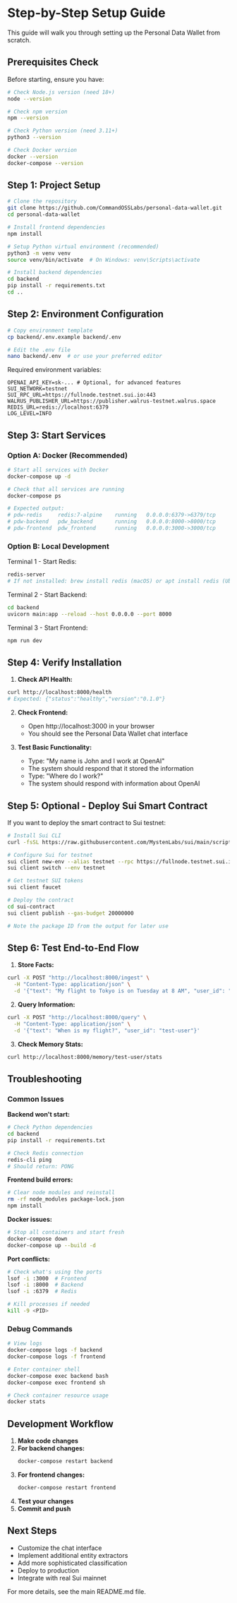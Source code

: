 # Step-by-Step Setup Guide

This guide will walk you through setting up the Personal Data Wallet from scratch.

## Prerequisites Check

Before starting, ensure you have:

```bash
# Check Node.js version (need 18+)
node --version

# Check npm version
npm --version

# Check Python version (need 3.11+)
python3 --version

# Check Docker version
docker --version
docker-compose --version
```

## Step 1: Project Setup

```bash
# Clone the repository
git clone https://github.com/CommandOSSLabs/personal-data-wallet.git
cd personal-data-wallet

# Install frontend dependencies
npm install

# Setup Python virtual environment (recommended)
python3 -m venv venv
source venv/bin/activate  # On Windows: venv\Scripts\activate

# Install backend dependencies
cd backend
pip install -r requirements.txt
cd ..
```

## Step 2: Environment Configuration

```bash
# Copy environment template
cp backend/.env.example backend/.env

# Edit the .env file
nano backend/.env  # or use your preferred editor
```

Required environment variables:
```env
OPENAI_API_KEY=sk-... # Optional, for advanced features
SUI_NETWORK=testnet
SUI_RPC_URL=https://fullnode.testnet.sui.io:443
WALRUS_PUBLISHER_URL=https://publisher.walrus-testnet.walrus.space
REDIS_URL=redis://localhost:6379
LOG_LEVEL=INFO
```

## Step 3: Start Services

### Option A: Docker (Recommended)

```bash
# Start all services with Docker
docker-compose up -d

# Check that all services are running
docker-compose ps

# Expected output:
# pdw-redis     redis:7-alpine    running   0.0.0.0:6379->6379/tcp
# pdw-backend   pdw_backend       running   0.0.0.0:8000->8000/tcp
# pdw-frontend  pdw_frontend      running   0.0.0.0:3000->3000/tcp
```

### Option B: Local Development

Terminal 1 - Start Redis:
```bash
redis-server
# If not installed: brew install redis (macOS) or apt install redis (Ubuntu)
```

Terminal 2 - Start Backend:
```bash
cd backend
uvicorn main:app --reload --host 0.0.0.0 --port 8000
```

Terminal 3 - Start Frontend:
```bash
npm run dev
```

## Step 4: Verify Installation

1. **Check API Health:**
```bash
curl http://localhost:8000/health
# Expected: {"status":"healthy","version":"0.1.0"}
```

2. **Check Frontend:**
   - Open http://localhost:3000 in your browser
   - You should see the Personal Data Wallet chat interface

3. **Test Basic Functionality:**
   - Type: "My name is John and I work at OpenAI"
   - The system should respond that it stored the information
   - Type: "Where do I work?"
   - The system should respond with information about OpenAI

## Step 5: Optional - Deploy Sui Smart Contract

If you want to deploy the smart contract to Sui testnet:

```bash
# Install Sui CLI
curl -fsSL https://raw.githubusercontent.com/MystenLabs/sui/main/scripts/installer.sh | sh

# Configure Sui for testnet
sui client new-env --alias testnet --rpc https://fullnode.testnet.sui.io:443
sui client switch --env testnet

# Get testnet SUI tokens
sui client faucet

# Deploy the contract
cd sui-contract
sui client publish --gas-budget 20000000

# Note the package ID from the output for later use
```

## Step 6: Test End-to-End Flow

1. **Store Facts:**
```bash
curl -X POST "http://localhost:8000/ingest" \
  -H "Content-Type: application/json" \
  -d '{"text": "My flight to Tokyo is on Tuesday at 8 AM", "user_id": "test-user"}'
```

2. **Query Information:**
```bash
curl -X POST "http://localhost:8000/query" \
  -H "Content-Type: application/json" \
  -d '{"text": "When is my flight?", "user_id": "test-user"}'
```

3. **Check Memory Stats:**
```bash
curl http://localhost:8000/memory/test-user/stats
```

## Troubleshooting

### Common Issues

**Backend won't start:**
```bash
# Check Python dependencies
cd backend
pip install -r requirements.txt

# Check Redis connection
redis-cli ping
# Should return: PONG
```

**Frontend build errors:**
```bash
# Clear node modules and reinstall
rm -rf node_modules package-lock.json
npm install
```

**Docker issues:**
```bash
# Stop all containers and start fresh
docker-compose down
docker-compose up --build -d
```

**Port conflicts:**
```bash
# Check what's using the ports
lsof -i :3000  # Frontend
lsof -i :8000  # Backend
lsof -i :6379  # Redis

# Kill processes if needed
kill -9 <PID>
```

### Debug Commands

```bash
# View logs
docker-compose logs -f backend
docker-compose logs -f frontend

# Enter container shell
docker-compose exec backend bash
docker-compose exec frontend sh

# Check container resource usage
docker stats
```

## Development Workflow

1. **Make code changes**
2. **For backend changes:**
   ```bash
   docker-compose restart backend
   ```
3. **For frontend changes:**
   ```bash
   docker-compose restart frontend
   ```
4. **Test your changes**
5. **Commit and push**

## Next Steps

- Customize the chat interface
- Implement additional entity extractors
- Add more sophisticated classification
- Deploy to production
- Integrate with real Sui mainnet

For more details, see the main README.md file.